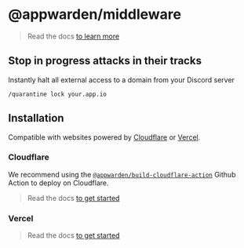 # @appwarden/middleware

> Read the docs [to learn more](https://appwarden.io/docs)

## Stop in progress attacks in their tracks

Instantly halt all external access to a domain from your Discord server

```
/quarantine lock your.app.io
```

## Installation

Compatible with websites powered by [Cloudflare](https://developers.cloudflare.com/pages/) or [Vercel](https://vercel.com).

### Cloudflare

We recommend using the [`@appwarden/build-cloudflare-action`](https://github.com/appwarden/build-cloudflare-action) Github Action to deploy on Cloudflare.

> Read the docs [to get started](https://appwarden.io/docs/guides/cloudflare-integration)

### Vercel

> Read the docs [to get started](https://appwarden.io/docs/guides/vercel-integration)
